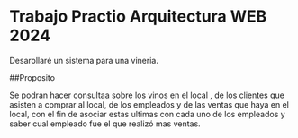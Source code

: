 # Trabajo Practio Arquitectura WEB 2024

Desarollaré un sistema para una vineria.

##Proposito 

Se podran hacer consultaa sobre los vinos en el local , de los clientes que asisten a comprar al local, de los empleados y de las ventas que haya en el local, con el fin de asociar estas ultimas con cada uno de los empleados y saber cual empleado fue el que realizó mas ventas.

